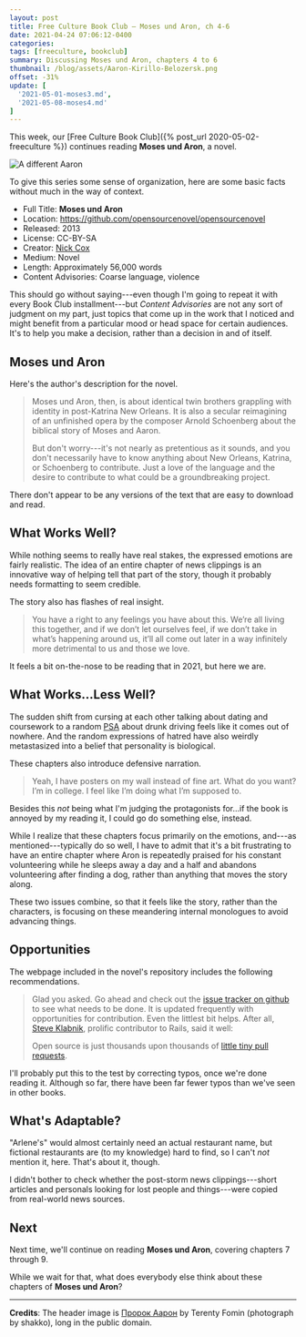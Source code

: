 ```yaml
---
layout: post
title: Free Culture Book Club — Moses und Aron, ch 4-6
date: 2021-04-24 07:06:12-0400
categories:
tags: [freeculture, bookclub]
summary: Discussing Moses und Aron, chapters 4 to 6
thumbnail: /blog/assets/Aaron-Kirillo-Belozersk.png
offset: -31%
update: [
  '2021-05-01-moses3.md',
  '2021-05-08-moses4.md'
]
---
```


This week, our [Free Culture Book Club]({% post_url 2020-05-02-freeculture %}) continues reading **Moses und Aron**, a novel.

![A different Aaron](/blog/assets/Aaron-Kirillo-Belozersk.png "A different Aron")

To give this series some sense of organization, here are some basic facts without much in the way of context.

 * Full Title:  **Moses und Aron**
 * Location:  <https://github.com/opensourcenovel/opensourcenovel>
 * Released:  2013
 * License:  CC-BY-SA
 * Creator:  [Nick Cox](http://nickcox.me/)
 * Medium:  Novel
 * Length:  Approximately 56,000 words
 * Content Advisories:  Coarse language, violence

This should go without saying---even though I'm going to repeat it with every Book Club installment---but *Content Advisories* are not any sort of judgment on my part, just topics that come up in the work that I noticed and might benefit from a particular mood or head space for certain audiences.  It's to help you make a decision, rather than a decision in and of itself.

## Moses und Aron

Here's the author's description for the novel.

 > Moses und Aron, then, is about identical twin brothers grappling with identity in post-Katrina New Orleans. It is also a secular reimagining of an unfinished opera by the composer Arnold Schoenberg about the biblical story of Moses and Aaron.
 >
 > But don't worry---it's not nearly as pretentious as it sounds, and you don't necessarily have to know anything about New Orleans, Katrina, or Schoenberg to contribute. Just a love of the language and the desire to contribute to what could be a groundbreaking project.

There don't appear to be any versions of the text that are easy to download and read.

## What Works Well?

While nothing seems to really have real stakes, the expressed emotions are fairly realistic.  The idea of an entire chapter of news clippings is an innovative way of helping tell that part of the story, though it probably needs formatting to seem credible.

The story also has flashes of real insight.

 > You have a right to any feelings you have about this. We’re all living this together, and if we don’t let ourselves feel, if we don’t take in what’s happening around us, it’ll all come out later in a way infinitely more detrimental to us and those we love.

It feels a bit on-the-nose to be reading that in 2021, but here we are.

## What Works...Less Well?

The sudden shift from cursing at each other talking about dating and coursework to a random [PSA](https://en.wikipedia.org/wiki/Public_service_announcement) about drunk driving feels like it comes out of nowhere.  And the random expressions of hatred have also weirdly metastasized into a belief that personality is biological.

These chapters also introduce defensive narration.

 > Yeah, I have posters on my wall instead of fine art. What do you want? I’m in college. I feel like I’m doing what I’m supposed to.

Besides this *not* being what I'm judging the protagonists for...if the book is annoyed by my reading it, I could go do something else, instead.

While I realize that these chapters focus primarily on the emotions, and---as mentioned---typically do so well, I have to admit that it's a bit frustrating to have an entire chapter where Aron is repeatedly praised for his constant volunteering while he sleeps away a day and a half and abandons volunteering after finding a dog, rather than anything that moves the story along.

These two issues combine, so that it feels like the story, rather than the characters, is focusing on these meandering internal monologues to avoid advancing things.

## Opportunities

The webpage included in the novel's repository includes the following recommendations.

 >  Glad you asked. Go ahead and check out the [issue tracker on github](https://github.com/opensourcenovel/opensourcenovel/issues) to see what needs to be done. It is updated frequently with opportunities for contribution. Even the littlest bit helps. After all, [Steve Klabnik](http://twitter.com/steveklabnik), prolific contributor to Rails, said it well:
 >
 > Open source is just thousands upon thousands of [little tiny pull requests](https://twitter.com/steveklabnik/status/294259287759413249).

I'll probably put this to the test by correcting typos, once we're done reading it.  Although so far, there have been far fewer typos than we've seen in other books.

## What's Adaptable?

"Arlene's" would almost certainly need an actual restaurant name, but fictional restaurants are (to my knowledge) hard to find, so I can't *not* mention it, here.  That's about it, though.

I didn't bother to check whether the post-storm news clippings---short articles and personals looking for lost people and things---were copied from real-world news sources.

## Next

Next time, we'll continue on reading **Moses und Aron**, covering chapters 7 through 9.

While we wait for that, what does everybody else think about these chapters of **Moses und Aron**?

* * *

**Credits**:  The header image is [Пророк Аарон](https://commons.wikimedia.org/wiki/File:Aaron_(Kirillo-Belozersk).jpg) by Terenty Fomin (photograph by shakko), long in the public domain.

